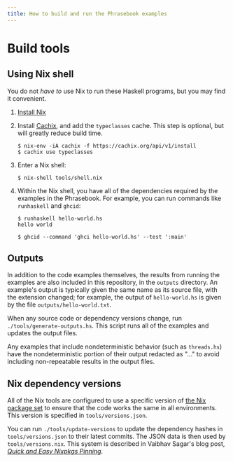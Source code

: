 ```yaml
---
title: How to build and run the Phrasebook examples
---
```


# Build tools

## Using Nix shell

You do not *have to* use Nix to run these Haskell programs, but you may find it convenient.

1. [Install Nix](https://nixos.org/nix/manual/#chap-installation)

2. Install [Cachix](https://cachix.org/), and add the `typeclasses` cache. This step is optional, but will greatly reduce build time.

    ```
    $ nix-env -iA cachix -f https://cachix.org/api/v1/install
    $ cachix use typeclasses
    ```

3. Enter a Nix shell:

    ```
    $ nix-shell tools/shell.nix
    ```

4. Within the Nix shell, you have all of the dependencies required by the examples in the Phrasebook. For example, you can run commands like `runhaskell` and `ghcid`:

    ```
    $ runhaskell hello-world.hs
    hello world
    ```

    ```
    $ ghcid --command 'ghci hello-world.hs' --test ':main'
    ```

## Outputs

In addition to the code examples themselves, the results from running the examples are also included in this repository, in the `outputs` directory. An example's output is typically given the same name as its source file, with the extension changed; for example, the output of `hello-world.hs` is given by the file `outputs/hello-world.txt`.

When any source code or dependency versions change, run `./tools/generate-outputs.hs`. This script runs all of the examples and updates the output files.

Any examples that include nondeterministic behavior (such as `threads.hs`) have the nondeterministic portion of their output redacted as "..." to avoid including non-repeatable results in the output files.

## Nix dependency versions

All of the Nix tools are configured to use a specific version of [the Nix package set](https://github.com/nixos/nixpkgs/) to ensure that the code works the same in all environments. This version is specified in `tools/versions.json`.

You can run `./tools/update-versions` to update the dependency hashes in `tools/versions.json` to their latest commits. The JSON data is then used by `tools/versions.nix`. This system is described in Vaibhav Sagar's blog post, [*Quick and Easy Nixpkgs Pinning*](https://vaibhavsagar.com/blog/2018/05/27/quick-easy-nixpkgs-pinning/).
